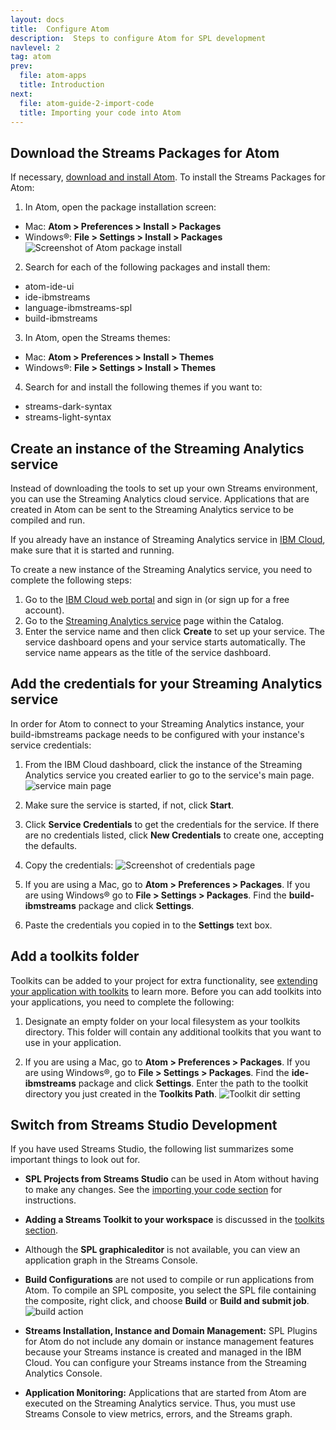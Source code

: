 ```yaml
---
layout: docs
title:  Configure Atom
description:  Steps to configure Atom for SPL development
navlevel: 2
tag: atom
prev:
  file: atom-apps
  title: Introduction
next:
  file: atom-guide-2-import-code
  title: Importing your code into Atom
---
```


Download the Streams Packages for Atom
--------------------------------------

If necessary, [download and install Atom](https://atom.io). To install the Streams Packages for Atom:

1. In Atom, open the package installation screen:
* Mac: **Atom > Preferences > Install > Packages**
* Windows&reg;: **File > Settings > Install > Packages**
  ![Screenshot of Atom package install](/streamsx.documentation/images/atom/jpg/install-package.jpg)

2. Search for each of the following packages and install them:
* atom-ide-ui
* ide-ibmstreams
* language-ibmstreams-spl
* build-ibmstreams

3. In Atom, open the Streams themes:
* Mac: **Atom > Preferences > Install > Themes**
* Windows&reg;: **File > Settings > Install > Themes**

4. Search for and install the following themes if you want to:
* streams-dark-syntax
* streams-light-syntax

Create an instance of the Streaming Analytics service
-----------------------------------------------------

Instead of downloading the tools to set up your own Streams environment, you can use the Streaming Analytics cloud service. Applications that are created in Atom can be sent to the Streaming Analytics service to be compiled and run.

If you already have an instance of Streaming Analytics service in [IBM Cloud](https://console.ng.bluemix.net/), make sure that it is started and running.

To create a new instance of the Streaming Analytics service, you need to complete the following steps:
1. Go to the [IBM Cloud web portal](https://www.ibm.com/cloud-computing/bluemix/) and sign in (or sign up for a free account).
2. Go to the [Streaming Analytics service](https://console.bluemix.net/catalog/services/streaming-analytics) page within the Catalog.
3. Enter the service name and then click **Create** to set up your service. The service dashboard opens and your service starts automatically. The service name appears as the title of the service dashboard.

Add the credentials for your Streaming Analytics service
--------------------------------------------------------

In order for Atom to connect to your Streaming Analytics instance, your build-ibmstreams package needs to be configured with your instance's service credentials:

1. From the IBM Cloud dashboard, click the instance of the Streaming Analytics service you created earlier to go to the service's main page.
  ![service main page](/streamsx.documentation/images/atom/jpg/sa-manage-page.jpg)

2. Make sure the service is started, if not, click **Start**.

3. Click **Service Credentials** to get the credentials for the service.  If there are no credentials listed, click **New Credentials** to create one, accepting the defaults.

4. Copy the credentials:
  ![Screenshot of credentials page](/streamsx.documentation/images/atom/jpg/creds.jpg)

5. If you are using a Mac, go to **Atom > Preferences > Packages**. If you are using Windows&reg; go to **File > Settings > Packages**. Find the **build-ibmstreams** package and click **Settings**.

6. Paste the credentials you copied in to the **Settings** text box.

Add a toolkits folder
---------------------

Toolkits can be added to your project for extra functionality, see [extending your application with toolkits](/streamsx.documentation/docs/spl/atom/atom-guide-6-toolkits) to learn more. Before you can add toolkits into your applications, you need to complete the following:

1. Designate an empty folder on your local filesystem as your toolkits directory. This folder will contain any additional toolkits that you want to use in your application.

2. If you are using a Mac, go to **Atom >  Preferences > Packages**. If you are using Windows&reg;, go to **File > Settings > Packages**. Find the **ide-ibmstreams** package and click **Settings**. Enter the path to the toolkit directory you just created in the **Toolkits Path**.
    ![Toolkit dir setting](/streamsx.documentation/images/atom/jpg/toolkit-dir.jpg)

Switch from Streams Studio Development
-----------------------------------------
If you have used Streams Studio, the following list summarizes some important things to look out for.

- **SPL Projects from Streams Studio** can be used in Atom without having to make any changes. See the [importing your code section](/streamsx.documentation/docs/spl/atom/atom-guide-2-import-code/) for instructions.

- **Adding a Streams Toolkit to your workspace** is discussed in the [toolkits section](/streamsx.documentation/docs/spl/atom/atom-guide-6-toolkits/).

- Although the **SPL graphicaleditor** is not available, you can view an application graph in the Streams Console.

- **Build Configurations** are not used to compile or run applications from Atom. To compile an SPL composite, you select the SPL file containing the composite, right click, and choose **Build** or **Build and submit job**.
    ![build action](/streamsx.documentation/images/atom/jpg/build-submit.jpg)

- **Streams Installation, Instance and Domain Management:** SPL Plugins for Atom do not include any domain or instance management features because your Streams instance is created and managed in the IBM Cloud. You can configure your Streams instance from the Streaming Analytics Console.

- **Application Monitoring:** Applications that are started from Atom are executed on the Streaming Analytics service. Thus, you must use Streams Console to view metrics, errors, and the Streams graph.
